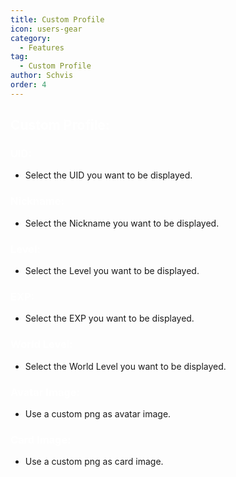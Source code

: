 ```yaml
---
title: Custom Profile
icon: users-gear
category:
  - Features
tag:
  - Custom Profile
author: Schvis
order: 4
---
```


## <span style='color:white;'>Custom Profile:</span>

### <span style='color:white;'>UID:</span>
- Select the UID you want to be displayed.
### <span style='color:white;'>Nickname:</span>
- Select the Nickname you want to be displayed.
### <span style='color:white;'>Level:</span>
- Select the Level you want to be displayed.
### <span style='color:white;'>EXP:</span>
- Select the EXP you want to be displayed.
### <span style='color:white;'>World Level:</span>
- Select the World Level you want to be displayed.
### <span style='color:white;'>Avatar Image:</span>
- Use a custom png as avatar image.
### <span style='color:white;'>Card Image:</span>
- Use a custom png as card image.